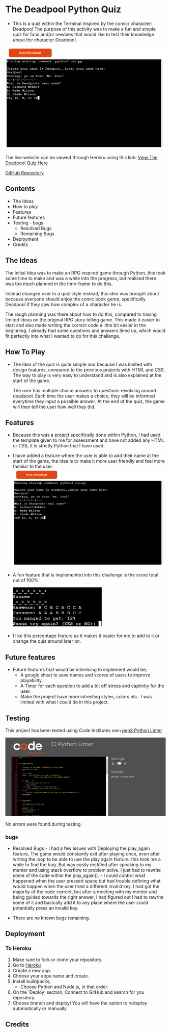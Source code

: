 # The Deadpool Python Quiz
- This is a quiz within the Terminal inspired by the comic/ character: Deadpool
The purpose of this activity was to make a fun and simple quiz for fans and/or newbies that would like to test their knowledge about the character Deadpool. 

![Responsive Mockup](/readme_doc/screenshots/python_intro.PNG)

The live website can be viewed through Heroku using this link: 
[View The Deadpool Quiz Here](https://deadpool-python-quiz.herokuapp.com/)

[GitHub Repository](https://github.com/snoad96/deadpool-python-quiz)


## Contents

-    The Ideas
-    How to play
-    Features
-    Future features
-    Testing
    -    bugs
        -    Resolved Bugs
        -    Remaining Bugs
-   Deployment
-   Credits

## The Ideas

The initial Idea was to make an RPG inspired game through Python, this took some time to make and was a while into the progress, but realised there was too much planned in the time-frame to do this.

Instead changed over to a quiz style instead, this idea was brought about because everyone should enjoy the comic book genre, specifically Deadpool if they saw how complex of a character he is.

The rough planning was there about how to do this, compared to having limited ideas on the original RPG story telling game.
This made it easier to start and also made writing the correct code a little bit easier in the beginning.
I already had some questions and answers lined up, which would fit perfectly into what I wanted to do for this challenge.

## How To Play
-   The Idea of the quiz is quite simple and because I was limited with design features, compared to the previous projects with HTML and CSS. The way to play is very easy to understand and is also explained at the start of the game.

    The user has multiple choice answers to questions revolving around deadpool.
    Each time the user makes a choice, they will be informed everytime they input a possible answer.
    At the end of the quiz, the game will then tell the user how well they did.
    
 ## Features

-   Because this was a project specifically done within Python, I had used the template given to me for assessment and have not added any HTML or CSS, it is strictly Python that I have used.

-   I have added a feature where the user is able to add their name at the start of the game, the idea is to make it more user friendly and feel more familiar to the user.
![enter-name](/readme_doc/screenshots/python_intro.PNG)
-   A fun feature that is implemented into this challenge is the score total out of 100% 
    
    ![score-checker](/readme_doc/screenshots/scores.PNG)

-    I like this percentage feature as it makes it easier for me to add to it or change the quiz around later on.

## Future features
- Future features that would be interesing to implement would be;
    - A google sheet to save names and scores of users to improve playability.
    - A Timer for each question to add a bit off stress and captivity for the user.
    - Make the project have more intresting styles, colors etc.. I was limited with what I could do in this project.

##  Testing
This project has been tested using Code Institutes own [pep8 Python Linter](https://pep8ci.herokuapp.com/)

![pep8](readme_doc/screenshots/python_valid.PNG)

No errors were found during testing.

### bugs
-    Resolved Bugs
    -   I had a few issues with Deploying the play_again feature,
        The game would constantly exit after playing once, even after writing the loop to be able to use the play again feature.
        this took me a while to find the bug. But was easily rectified after speaking to my mentor and using stack overflow to problem solve.
        I just had to rewrite some of the code within the play_again().
    -   I could control what happened when the user pressed space but had trouble defining what would happen when the user tried a different invalid key.
        I had got the majority of the code correct, but after a meeting with my mentor and being guided towards the right answer, I had figured out I had to rewrite some of it and basically add it to any place where the user could potentially press an invalid key.

-   There are no known bugs remaining.


## Deployment
### To Heroku
1. Make sure to fork or clone your repository.
2. Go to [Heroku](https://id.heroku.com/login)
3. Create a new app.
4. Choose your apps name and create.
5. Install buildpacks, 
    - Choose Python and Node.js, in that order.
6. On the 'Deploy' section, Connect to GitHub and search for you repository.
7. Choose branch and deploy! You will have the option to redeploy automatically or manually.

## Credits